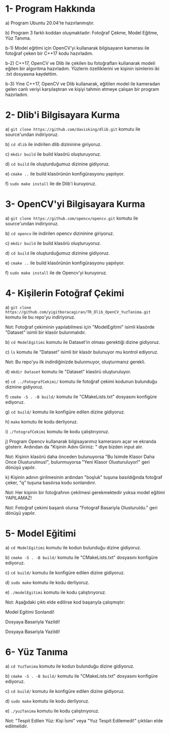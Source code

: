 # 1- Program Hakkında 

a) Program Ubuntu 20.04'te hazırlanmıştır.

b) Program 3 farklı koddan oluşmaktadır: Fotoğraf Çekme, Model Eğitme, Yüz Tanıma.

b-1) Model eğitimi için OpenCV'yi kullanarak bilgisayarın kamerası ile fotoğraf çeken bir C++17 kodu hazırladım.

b-2) C++17, OpenCV ve Dlib ile çekilen bu fotoğrafları kullanarak modeli eğiten bir algoritma hazırladım. Yüzlerin özelliklerini ve kişinin isimlerini iki .txt dosyasına kaydettim.

b-3) Yine C++17, OpenCV ve Dlib kullanarak, eğitilen model ile kameradan gelen canlı veriyi karşılaştıran ve kişiyi tahmin etmeye çalışan bir program hazırladım.

#  2- Dlib'i Bilgisayara Kurma

a) `git clone https://github.com/davisking/dlib.git` komutu ile source'undan indiriyoruz.

b) `cd dlib` ile indirilen dlib dizininine giriyoruz.

c) `mkdir build` ile build klasörü oluşturuyoruz.

d) `cd build` ile oluşturduğumuz dizinine gidiyoruz.

e) `cmake ..` ile build klasörünün konfigürasyonu yapılıyor.

f) `sudo make install` ile de Dlib'i kuruyoruz.

# 3- OpenCV'yi Bilgisayara Kurma

a) `git clone https://github.com/opencv/opencv.git` komutu ile source'undan indiriyoruz.

b) `cd opencv` ile indirilen opencv dizininine giriyoruz.

c) `mkdir build` ile build klasörü oluşturuyoruz.

d) `cd build` ile oluşturduğumuz dizinine gidiyoruz.

e) `cmake ..` ile build klasörünün konfigürasyonu yapılıyor.

f) `sudo make install` ile de Opencv'yi kuruyoruz.

# 4- Kişilerin Fotoğraf Çekimi

a) `git clone https://github.com/yigitboracagiran/TR_Dlib_OpenCV_YuzTanima.git` komutu ile bu repo'yu indiriyoruz.

Not: Fotoğraf çekiminin yapılabilmesi için "ModelEgitimi" isimli klasörde "Dataset" isimli bir klasör bulunmalıdır. 

b) `cd ModelEgitimi` komutu ile Dataset'in olması gerektiği dizine gidiyoruz.

c) `ls` komutu ile "Dataset" isimli bir klasör bulunuyor mu kontrol ediyoruz.

Not: Bu repo'yu ilk indirdiğinizde bulunmuyor, oluşturmanız gerekli.

d) `mkdir Dataset` komutu ile "Dataset" klasörü oluşturuluyor.

e) `cd ../FotografCekimi/` komutu ile fotoğraf çekimi kodunun bulunduğu dizinine gidiyoruz.

f) `cmake -S . -B build/` komutu ile "CMakeLists.txt" dosyasını konfigüre ediyoruz.

g) `cd build/` komutu ile konfigüre edilen dizine gidiyoruz.

h) `make` komutu ile kodu derliyoruz.

i) `./fotografCekimi` komutu ile kodu çalıştırıyoruz.

j) Program Opencv kullanarak bilgisayarımız kamerasını açar ve ekranda gösterir. Ardından da "Kişinin Adını Giriniz: " diye bizden input alır.

Not: Kişinin klasörü daha önceden bulunuyorsa "Bu Isimde Klasor Daha Once Olusturulmus!", bulunmuyorsa "Yeni Klasor Olusturuluyor!" geri dönüşü yapılır.

k) Kişinin adının girilmesinin ardından "boşluk" tuşuna basıldığında fotoğraf çeker, "q" tuşuna basılırsa kodu sonlandırır.

Not: Her kişinin bir fotoğrafının çekilmesi gerekmektedir yoksa model eğitimi YAPILAMAZ!

Not: Fotoğraf çekimi başarılı olursa "Fotograf Basariyla Olusturuldu." geri dönüşü yapılır.

# 5- Model Eğitimi

a) `cd ModelEgitimi` komutu ile kodun bulunduğu dizine gidiyoruz.

b) `cmake -S . -B build/` komutu ile "CMakeLists.txt" dosyasını konfigüre ediyoruz.

c) `cd build/` komutu ile konfigüre edilen dizine gidiyoruz.

d) `sudo make` komutu ile kodu derliyoruz.

e) `./modelEgitimi` komutu ile kodu çalıştırıyoruz.

Not: Aşağıdaki çıktı elde edilirse kod başarıyla çalışmıştır:

Model Egitimi Sonlandi!

Dosyaya Basariyla Yazildi!

Dosyaya Basariyla Yazildi!

# 6- Yüz Tanıma

a) `cd YuzTanima` komutu ile kodun bulunduğu dizine gidiyoruz.

b) `cmake -S . -B build/` komutu ile "CMakeLists.txt" dosyasını konfigüre ediyoruz.

c) `cd build/` komutu ile konfigüre edilen dizine gidiyoruz.

d) `sudo make` komutu ile kodu derliyoruz.

e) `./yuzTanima` komutu ile kodu çalıştırıyoruz.

Not: "Tespit Edilen Yüz: Kişi İsmi" veya "Yuz Tespit Edilemedi!" çıktıları elde edilmelidir.
